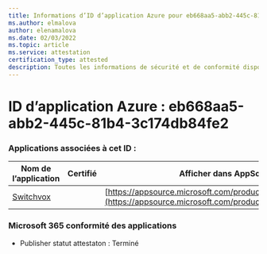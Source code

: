 ```yaml
---
title: Informations d’ID d’application Azure pour eb668aa5-abb2-445c-81b4-3c174db84fe2
ms.author: elmalova
author: elenamalova
ms.date: 02/03/2022
ms.topic: article
ms.service: attestation
certification_type: attested
description: Toutes les informations de sécurité et de conformité disponibles pour eb668aa5-abb2-445c-81b4-3c174db84fe2.
---
```

# <a name="azure-app-id-eb668aa5-abb2-445c-81b4-3c174db84fe2"></a>ID d’application Azure : eb668aa5-abb2-445c-81b4-3c174db84fe2


### <a name="apps-associated-with-this-id"></a>Applications associées à cet ID :
| **Nom de l’application** | **Certifié** | **Afficher dans AppSource** |
|--------------|---------------|-----------------------|
| [Switchvox](https://docs.microsoft.com/microsoft-365-app-certification/forward/WA200001535) |  | [https://appsource.microsoft.com/product/office/WA200001535](https://appsource.microsoft.com/product/office/WA200001535) |

### <a name="microsoft-365-app-compliance-status"></a>Microsoft 365 conformité des applications
- Publisher statut attestaton : Terminé
